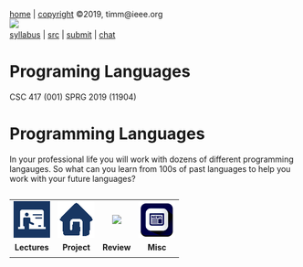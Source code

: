 [home](http://tiny.cc/plm19) |
[copyright](https://github.com/txt/plm19/blob/master/license.md) &copy;2019, timm&commat;ieee.org
<br>
[<img width=900 src="https://raw.githubusercontent.com/txt/plm19/master/etc/img/banner.png">](http://tiny.cc/plm19)<br>
[syllabus](https://github.com/txt/plm19/blob/master/doc/syllabus.md) |
[src](https://github.com/txt/plm19/tree/master/src) |
[submit](http://tiny.cc/plm19give) |
[chat](https://plm19.slack.com/)

# Programing Languages



CSC 417 (001) SPRG 2019 (11904)

# Programming Languages

In your professional life you will work with dozens of different programming langauges.
So what can you learn from 100s of past languages to help you work with your future languages?


<table width="100%" border=0 align=right>
<tr>
<td align=center><img  src="etc/img/lectures.gif"></td>
<td align=center><img  src="etc/img/homework.gif"></td>
<td align=center><img  src="etc/img/review.png"></td>
<td align=center><img  src="etc/img/news.png"></td>
</tr>
<tr>
<td align=center><b>Lectures</b></td>
<td align=center><b>Project</b>
</td><td align=center><b>Review </td>
<td align=center><b>Misc</b> </td>
</tr>
<tr>
<td valign=top  xwidth="100px">


<!-- -------------------------------- -->

</td><td align=center valign=top xwidth="100px">

</td>
<td align=center   valign=top xwidth="100px">
 </td>
<td align=center valign=top  xwidth="100px">
</td>
</tr>
</table>



